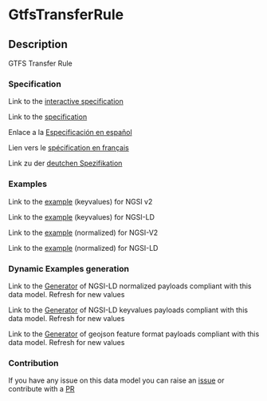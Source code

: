# GtfsTransferRule

## Description 

GTFS Transfer Rule
### Specification

Link to the [interactive specification](https://swagger.lab.fiware.org/?url=https://github.com/smart-data-models/dataModel.UrbanMobility/blob/master/GtfsTransferRule/swagger.yaml)

Link to the [specification](https://github.com/smart-data-models/dataModel.UrbanMobility/blob/master/GtfsTransferRule/doc/spec.md)

Enlace a la [Especificación en español](https://github.com/smart-data-models/dataModel.UrbanMobility/blob/master/GtfsTransferRule/doc/spec_ES.md)

Lien vers le [spécification en français](https://github.com/smart-data-models/dataModel.UrbanMobility/blob/master/GtfsTransferRule/doc/spec_FR.md)

Link zu der [deutchen Spezifikation](https://github.com/smart-data-models/dataModel.UrbanMobility/blob/master/GtfsTransferRule/doc/spec_DE.md)
### Examples

Link to the [example](https://github.com/smart-data-models/dataModel.UrbanMobility/blob/master/GtfsTransferRule/examples/example.json) (keyvalues) for NGSI v2

Link to the [example](https://github.com/smart-data-models/dataModel.UrbanMobility/blob/master/GtfsTransferRule/examples/example.jsonld) (keyvalues) for NGSI-LD

Link to the [example](https://github.com/smart-data-models/dataModel.UrbanMobility/blob/master/GtfsTransferRule/examples/example-normalized.json) (normalized) for NGSI-V2

Link to the [example](https://github.com/smart-data-models/dataModel.UrbanMobility/blob/master/GtfsTransferRule/examples/example-normalized.jsonld) (normalized) for NGSI-LD
### Dynamic Examples generation

Link to the [Generator](https://smartdatamodels.org/extra/ngsi-ld_generator_v0.92.php?schemaUrl=https://raw.githubusercontent.com/smart-data-models/dataModel.UrbanMobility/master/GtfsTransferRule/schema.json&email=info@smartdatamodels.org) of NGSI-LD normalized payloads compliant with this data model. Refresh for new values

Link to the [Generator](https://smartdatamodels.org/extra/ngsi-ld_generator_keyvalues_v0.92.php?schemaUrl=https://raw.githubusercontent.com/smart-data-models/dataModel.UrbanMobility/master/GtfsTransferRule/schema.json&email=info@smartdatamodels.org) of NGSI-LD keyvalues payloads compliant with this data model. Refresh for new values

Link to the [Generator](https://smartdatamodels.org/extra/geojson_features_generator_v1.0.php?schemaUrl=https://raw.githubusercontent.com/smart-data-models/dataModel.UrbanMobility/master/GtfsTransferRule/schema.json&email=info@smartdatamodels.org) of geojson feature format payloads compliant with this data model. Refresh for new values
### Contribution

 If you have any issue on this data model you can raise an [issue](https://github.com/smart-data-models/dataModel.UrbanMobility/issues)  or contribute with a [PR](https://github.com/smart-data-models/dataModel.UrbanMobility/pulls)